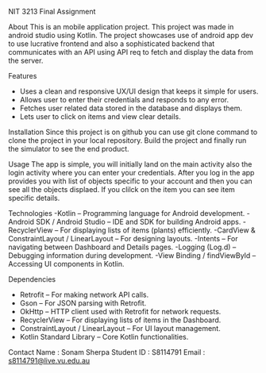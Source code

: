 NIT 3213 Final Assignment

About
This is an mobile application project. This project was made in android studio using Kotlin. The project showcases use of android app dev to use lucrative frontend and also a sophisticated backend that communicates with an API using API req to fetch and display the data from the server.

Features
- Uses a clean and responsive UX/UI design that keeps it simple for users.
- Allows user to enter their credentials and responds to any error.
- Fetches user related data stored in the database and displays them.
- Lets user to click on items and view clear details.

Installation
Since this project is on github you can use git clone command to clone the project in your local repository. Build the project and finally run the simulator to see the end product.

Usage
The app is simple, you will initially land on the main activity also the login activity where you can enter your credentials. After you log in the app provides you with list of objects specific to your account and then you can see all the objects displaed. If you clilck on the item you can see item specific details.

Technologies
-Kotlin – Programming language for Android development.
-Android SDK / Android Studio – IDE and SDK for building Android apps.
-RecyclerView – For displaying lists of items (plants) efficiently.
-CardView & ConstraintLayout / LinearLayout – For designing layouts.
-Intents – For navigating between Dashboard and Details pages.
-Logging (Log.d) – Debugging information during development.
-View Binding / findViewById – Accessing UI components in Kotlin.

Dependencies
- Retrofit – For making network API calls.
- Gson – For JSON parsing with Retrofit.
- OkHttp – HTTP client used with Retrofit for network requests.
- RecyclerView – For displaying lists of items in the Dashboard.
- ConstraintLayout / LinearLayout – For UI layout management.
- Kotlin Standard Library – Core Kotlin functionalities.


Contact 
Name : Sonam Sherpa
Student ID : S8114791 
Email : s8114791@live.vu.edu.au

